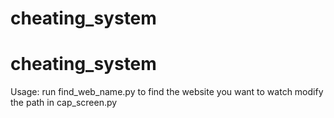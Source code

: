 # cheating_system
# cheating_system
Usage:
run find_web_name.py to find the website you want to watch
modify the path in cap_screen.py